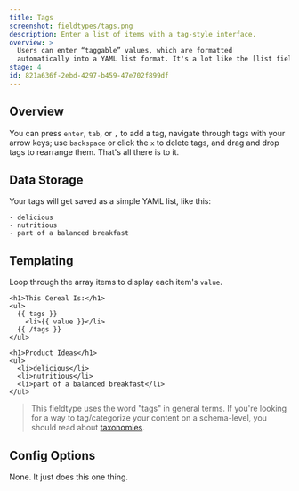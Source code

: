 ```yaml
---
title: Tags
screenshot: fieldtypes/tags.png
description: Enter a list of items with a tag-style interface.
overview: >
  Users can enter “taggable” values, which are formatted
  automatically into a YAML list format. It's a lot like the [list fieldtype](/fieldtypes/list) but with a different UI.
stage: 4
id: 821a636f-2ebd-4297-b459-47e702f899df
---
```

## Overview

You can press `enter`, `tab`, or `,` to add a tag, navigate through tags with your arrow keys; use `backspace` or click the `x` to delete tags, and drag and drop tags to rearrange them. That's all there is to it.

## Data Storage
Your tags will get saved as a simple YAML list, like this:

``` .language-yaml
- delicious
- nutritious
- part of a balanced breakfast
```

## Templating

Loop through the array items to display each item's `value`.

```
<h1>This Cereal Is:</h1>
<ul>
  {{ tags }}
    <li>{{ value }}</li>
  {{ /tags }}
</ul>
```

``` output
<h1>Product Ideas</h1>
<ul>
  <li>delicious</li>
  <li>nutritious</li>
  <li>part of a balanced breakfast</li>
</ul>
```

> This fieldtype uses the word "tags" in general terms. If you're looking for a way to tag/categorize your content on a schema-level, you should read about [taxonomies](/taxonomies).

## Config Options

None. It just does this one thing.
